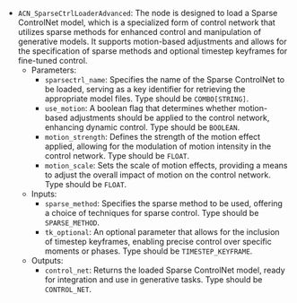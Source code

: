 - `ACN_SparseCtrlLoaderAdvanced`: The node is designed to load a Sparse ControlNet model, which is a specialized form of control network that utilizes sparse methods for enhanced control and manipulation of generative models. It supports motion-based adjustments and allows for the specification of sparse methods and optional timestep keyframes for fine-tuned control.
    - Parameters:
        - `sparsectrl_name`: Specifies the name of the Sparse ControlNet to be loaded, serving as a key identifier for retrieving the appropriate model files. Type should be `COMBO[STRING]`.
        - `use_motion`: A boolean flag that determines whether motion-based adjustments should be applied to the control network, enhancing dynamic control. Type should be `BOOLEAN`.
        - `motion_strength`: Defines the strength of the motion effect applied, allowing for the modulation of motion intensity in the control network. Type should be `FLOAT`.
        - `motion_scale`: Sets the scale of motion effects, providing a means to adjust the overall impact of motion on the control network. Type should be `FLOAT`.
    - Inputs:
        - `sparse_method`: Specifies the sparse method to be used, offering a choice of techniques for sparse control. Type should be `SPARSE_METHOD`.
        - `tk_optional`: An optional parameter that allows for the inclusion of timestep keyframes, enabling precise control over specific moments or phases. Type should be `TIMESTEP_KEYFRAME`.
    - Outputs:
        - `control_net`: Returns the loaded Sparse ControlNet model, ready for integration and use in generative tasks. Type should be `CONTROL_NET`.
